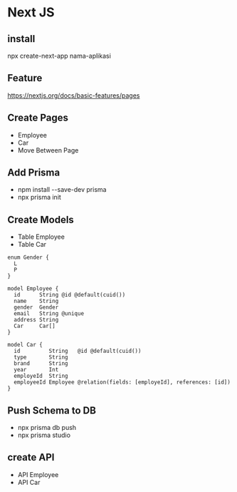 # Next JS

## install
npx create-next-app nama-aplikasi

## Feature
https://nextjs.org/docs/basic-features/pages

## Create Pages
- Employee
- Car
- Move Between Page

## Add Prisma
- npm install --save-dev prisma
- npx prisma init

## Create Models
- Table Employee
- Table Car

```
enum Gender {
  L
  P
}

model Employee {
  id      String @id @default(cuid())
  name    String
  gender  Gender
  email   String @unique
  address String
  Car     Car[]
}

model Car {
  id         String   @id @default(cuid())
  type       String
  brand      String
  year       Int
  employeId  String
  employeeId Employee @relation(fields: [employeId], references: [id])
}

```

## Push Schema to DB
- npx prisma db push
- npx prisma studio

## create API
- API Employee
- API Car


